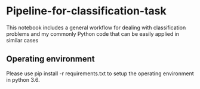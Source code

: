 # Pipeline-for-classification-task
This notebook includes a general workflow for dealing with classification problems and my commonly Python code that can be easily applied in similar cases

## Operating environment
Please use pip install -r requirements.txt to setup the operating environment in python 3.6.
